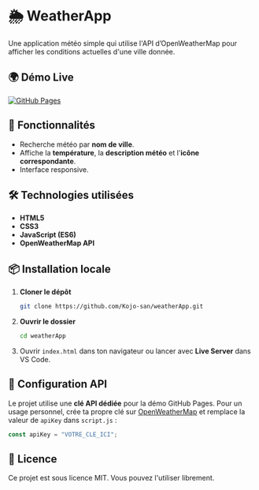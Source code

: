 # 🌦 WeatherApp

Une application météo simple qui utilise l'API d’OpenWeatherMap pour afficher les conditions actuelles d'une ville donnée.

## 🌍 Démo Live
[![GitHub Pages](https://img.shields.io/badge/View%20Live%20Demo-%2300C853?style=for-the-badge&logo=github&logoColor=white)](https://kojo-san.github.io/weatherApp/)

## 🚀 Fonctionnalités
- Recherche météo par **nom de ville**.
- Affiche la **température**, la **description météo** et l'**icône correspondante**.
- Interface responsive.

## 🛠 Technologies utilisées
- **HTML5**  
- **CSS3**  
- **JavaScript (ES6)**  
- **OpenWeatherMap API**  

## 📦 Installation locale
1. **Cloner le dépôt**
   ```bash
   git clone https://github.com/Kojo-san/weatherApp.git
2. **Ouvrir le dossier**
   ```bash
   cd weatherApp
3. Ouvrir `index.html` dans ton navigateur ou lancer avec **Live Server** dans VS Code.

## 🔑 Configuration API
Le projet utilise une **clé API dédiée** pour la démo GitHub Pages.
Pour un usage personnel, crée ta propre clé sur [OpenWeatherMap](https://home.openweathermap.org/api_keys) et remplace la valeur de `apiKey` dans `script.js` :

```javascript
const apiKey = "VOTRE_CLE_ICI"; 
```

## 📜 Licence

Ce projet est sous licence MIT. Vous pouvez l'utiliser librement.


